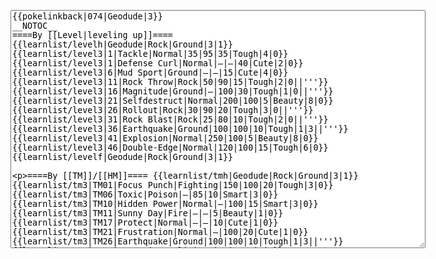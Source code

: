 </p><textarea readonly="" accesskey="," id="wpTextbox1" cols="80" rows="25" style="" class="mw-editfont-monospace" lang="en" dir="ltr" name="wpTextbox1">{{pokelinkback|074|Geodude|3}}
__NOTOC__
====By [[Level|leveling up]]====
{{learnlist/levelh|Geodude|Rock|Ground|3|1}}
{{learnlist/level3|1|Tackle|Normal|35|95|35|Tough|4|0}}
{{learnlist/level3|1|Defense Curl|Normal|—|—|40|Cute|2|0}}
{{learnlist/level3|6|Mud Sport|Ground|—|—|15|Cute|4|0}}
{{learnlist/level3|11|Rock Throw|Rock|50|90|15|Tough|2|0||'''}}
{{learnlist/level3|16|Magnitude|Ground|—|100|30|Tough|1|0||'''}}
{{learnlist/level3|21|Selfdestruct|Normal|200|100|5|Beauty|8|0}}
{{learnlist/level3|26|Rollout|Rock|30|90|20|Tough|3|0||'''}}
{{learnlist/level3|31|Rock Blast|Rock|25|80|10|Tough|2|0||'''}}
{{learnlist/level3|36|Earthquake|Ground|100|100|10|Tough|1|3||'''}}
{{learnlist/level3|41|Explosion|Normal|250|100|5|Beauty|8|0}}
{{learnlist/level3|46|Double-Edge|Normal|120|100|15|Tough|6|0}}
{{learnlist/levelf|Geodude|Rock|Ground|3|1}}

====By [[TM]]/[[HM]]====
{{learnlist/tmh|Geodude|Rock|Ground|3|1}}
{{learnlist/tm3|TM01|Focus Punch|Fighting|150|100|20|Tough|3|0}}
{{learnlist/tm3|TM06|Toxic|Poison|—|85|10|Smart|3|0}}
{{learnlist/tm3|TM10|Hidden Power|Normal|—|100|15|Smart|3|0}}
{{learnlist/tm3|TM11|Sunny Day|Fire|—|—|5|Beauty|1|0}}
{{learnlist/tm3|TM17|Protect|Normal|—|—|10|Cute|1|0}}
{{learnlist/tm3|TM21|Frustration|Normal|—|100|20|Cute|1|0}}
{{learnlist/tm3|TM26|Earthquake|Ground|100|100|10|Tough|1|3||'''}}
{{learnlist/tm3|TM27|Return|Normal|—|100|20|Cute|1|0}}
{{learnlist/tm3|TM28|Dig|Ground|60|100|10|Smart|1|0||'''}}
{{learnlist/tm3|TM31|Brick Break|Fighting|75|100|15|Cool|1|4}}
{{learnlist/tm3|TM32|Double Team|Normal|—|—|15|Cool|2|0}}
{{learnlist/tm3|TM35|Flamethrower|Fire|95|100|15|Beauty|4|0}}
{{learnlist/tm3|TM37|Sandstorm|Rock|—|—|10|Tough|3|0}}
{{learnlist/tm3|TM38|Fire Blast|Fire|120|85|5|Beauty|4|0}}
{{learnlist/tm3|TM39|Rock Tomb|Rock|50|80|10|Smart|3|0||'''}}
{{learnlist/tm3|TM42|Facade|Normal|70|100|20|Cute|2|0}}
{{learnlist/tm3|TM43|Secret Power|Normal|70|100|20|Smart|1|0}}
{{learnlist/tm3|TM44|Rest|Psychic|—|—|10|Cute|2|0}}
{{learnlist/tm3|TM45|Attract|Normal|—|100|15|Cute|2|0}}
{{learnlist/tm3|HM04|Strength|Normal|80|100|15|Tough|2|1}}
{{learnlist/tm3|HM06|Rock Smash|Fighting|20|100|15|Tough|1|0}}
{{learnlist/tmf|Geodude|Rock|Ground|3|1}}

====By {{pkmn|breeding}}====
{{learnlist/breedh|Geodude|Rock|Ground|3|1}}
{{learnlist/breed3|{{MSP/3|185|Sudowoodo}}{{MSP/3|299|Nosepass}}|Block|Normal|—|—|5|Cute|2|0}}
{{learnlist/breed3|{{MSP/3|074|Geodude}}{{MSP/3|075|Graveler}}{{MSP/3|076|Golem}}{{MSP/3|185|Sudowoodo}}|Mega Punch|Normal|80|85|20|Tough|4|0|}}
{{learnlist/breed3|{{MSP/3|185|Sudowoodo}}{{MSP/3|299|Nosepass}}|Rock Slide|Rock|75|90|10|Tough|1|3||'''}}
{{learnlist/breedf|Geodude|Rock|Ground|3|1}}

====By [[Move Tutor|tutoring]]====
{{learnlist/tutorh|Geodude|Rock|Ground|3|1}}
{{learnlist/tutor3|Body Slam|Normal|85|100|15|Tough|1|4|||yes|yes|yes}}
{{learnlist/tutor3|Counter|Fighting|—|100|20|Tough|2|0|||yes|yes|no}}
{{learnlist/tutor3|Defense Curl|Normal|—|—|40|Cute|2|0|||no|yes|no}}
{{learnlist/tutor3|Double-Edge|Normal|120|100|15|Tough|6|0|||yes|yes|yes}}
{{learnlist/tutor3|DynamicPunch|Fighting|100|50|5|Cool|2|1|||no|yes|no}}
{{learnlist/tutor3|Endure|Normal|—|—|10|Tough|2|0|||no|yes|no}}
{{learnlist/tutor3|Explosion|Normal|250|100|5|Beauty|8|0|||yes|yes|no}}
{{learnlist/tutor3|Fire Punch|Fire|75|100|15|Beauty|4|0|||no|yes|no}}
{{learnlist/tutor3|Mega Punch|Normal|80|85|20|Tough|4|0|||yes|yes|no}}
{{learnlist/tutor3|Metronome|Normal|—|—|10|Cute|3|0|||yes|yes|no}}
{{learnlist/tutor3|Mimic|Normal|—|—|10|Cute|1|0|||yes|yes|yes}}
{{learnlist/tutor3|Mud-Slap|Ground|20|100|10|Cute|2|1||'''|no|yes|no}}
{{learnlist/tutor3|Rock Slide|Rock|75|90|10|Tough|1|3||'''|yes|yes|no}}
{{learnlist/tutor3|Rollout|Rock|30|90|20|Tough|3|0||'''|no|yes|no}}
{{learnlist/tutor3|Seismic Toss|Fighting|—|100|20|Tough|2|1|||yes|yes|yes}}
{{learnlist/tutor3|Selfdestruct|Normal|200|100|5|Beauty|8|0|||no|no|yes}}
{{learnlist/tutor3|Sleep Talk|Normal|—|—|10|Cute|3|0|||no|yes|no}}
{{learnlist/tutor3|Snore|Normal|40|100|15|Cute|4|0|||no|yes|no}}
{{learnlist/tutor3|Substitute|Normal|—|—|10|Smart|2|0|||yes|yes|yes}}
{{learnlist/tutor3|Swagger|Normal|—|90|15|Cute|2|0|||no|yes|yes}}
{{learnlist/tutorf|Geodude|Rock|Ground|3|1}}

[[fr:Racaillou/Génération 3]]
[[it:Geodude/Mosse apprese in terza generazione]]
[[ja:イシツブテ/第六世代以前のおぼえるわざ]]
[[zh:小拳石/第三世代招式表]]
